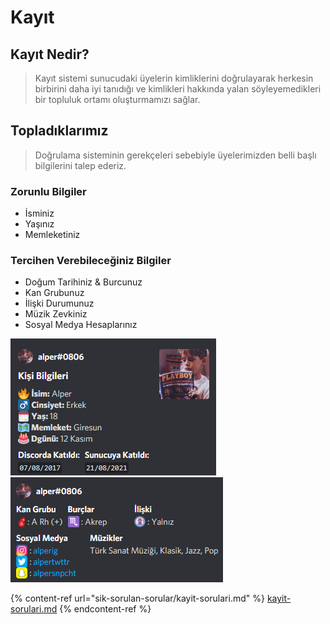 # Kayıt

## Kayıt Nedir?

> Kayıt sistemi sunucudaki üyelerin kimliklerini doğrulayarak herkesin birbirini daha iyi tanıdığı ve kimlikleri hakkında yalan söyleyemedikleri bir topluluk ortamı oluşturmamızı sağlar.

## Topladıklarımız

> Doğrulama sisteminin gerekçeleri sebebiyle üyelerimizden belli başlı bilgilerini talep ederiz.

### Zorunlu Bilgiler

* İsminiz
* Yaşınız
* Memleketiniz

### Tercihen Verebileceğiniz Bilgiler

* Doğum Tarihiniz & Burcunuz
* Kan Grubunuz
* İlişki Durumunuz
* Müzik Zevkiniz
* Sosyal Medya Hesaplarınız

![](<.gitbook/assets/Screenshot 2021-10-30 191049.png>) ![](<.gitbook/assets/Screenshot 2021-10-30 191828.png>)

{% content-ref url="sik-sorulan-sorular/kayit-sorulari.md" %}
[kayit-sorulari.md](sik-sorulan-sorular/kayit-sorulari.md)
{% endcontent-ref %}
